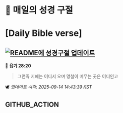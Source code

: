 # 🙏 매일의 성경 구절
# [Daily Bible verse]
## [![README에 성경구절 업데이트](https://github.com/DONGSUKA/first_test/actions/workflows/update-readme-bible.yml/badge.svg)](https://github.com/DONGSUKA/first_test/actions/workflows/update-readme-bible.yml)
<!-- START_BIBLE_VERSE -->
📖 **욥기 28:20**
> 그런즉 지혜는 어디서 오며 명철이 머무는 곳은 어디인고

🕊️ _업데이트 시각: 2025-09-14 14:43:39 KST_
  <!-- END_BIBLE_VERSE -->
## GITHUB_ACTION

